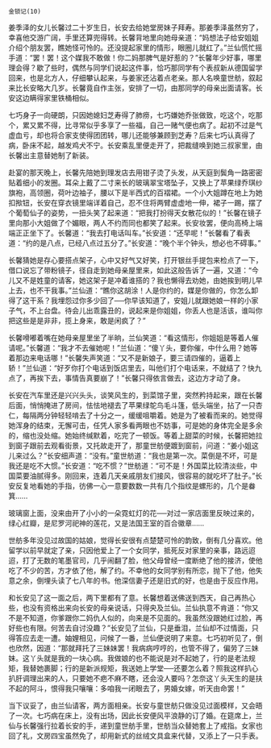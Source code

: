    金锁记(10) 

   姜季泽的女儿长馨过二十岁生日，长安去给她堂房妹子拜寿。那姜季泽虽然穷了，幸喜他交游广阔，手里还算兜得转。长馨背地里向她母亲道：“妈想法子给安姐姐介绍个朋友罢，瞧她怪可怜的。还没提起家里的情形，眼圈儿就红了。”兰仙慌忙摇手道：“罢！罢！这个媒我不敢做！你二妈那脾气是好惹的？”长馨年少好事，哪里理会得？歇了些时，偶然与同学们说起这件事，恰巧那同学有个表叔新从德国留学回来，也是北方人，仔细攀认起来，与姜家还沾着点老亲。那人名唤童世舫，叙起来比长安略大几岁。长馨竟自作主张，安排了一切，由那同学的母亲出面请客。长安这边瞒得家里铁桶相似。

   七巧身子一向硬朗，只因她媳妇芝寿得了肺痨，七巧嫌她乔张做致，吃这个，吃那个，累又累不得，比寻常似乎多享了一些福，自己一赌气便也病了。起初不过是气虚血亏，却也将合家支使得团团转，哪儿还能够兼顾到芝寿？后来七巧认真得了病，卧床不起，越发鸡犬不宁。长安乘乱里便走开了，把裁缝唤到她三叔家里，由长馨出主意替她制了新装。

   赴宴的那天晚上，长馨先陪她到理发店去用钳子烫了头发，从天庭到鬓角一路密密贴着细小的发圈。耳朵上戴了二寸来长的玻璃翠宝塔坠子，又换上了苹果绿乔琪纱旗袍，高领圈，荷叶边袖子，腰以下是半西式的百褶裙。一个小大姐蹲在地上为她扣揿钮，长安在穿衣镜里端详着自己，忍不住将两臂虚虚地一伸，裙子一踢，摆了个葡萄仙子的姿势，一扭头笑了起来道：“把我打扮得天女散花似的！”长馨在镜子里向那小大姐做了个媚眼，两人不约而同也都笑了起来。长安妆罢，便向高椅上端端正正坐下了。长馨道：“我去打电话叫车。”长安道：“还早呢！”长馨看了看表道：“约的是八点，已经八点过五分了。”长安道：“晚个半个钟头，想必也不碍事。”

   长馨猜她是存心要搭点架子，心中又好气又好笑，打开银丝手提包来检点了一下，借口说忘了带粉镜子，径自走到她母亲屋里来，如此这般告诉了一遍，又道：“今儿又不是姓童的请客，她这架子是冲着谁搭的？我也懒得去劝她，由她挨到明儿早上去，也不干我事。”兰仙道：“瞧你这胡涂！人是你约的，媒是你做的，你怎么卸得了这干系？我埋怨过你多少回了──你早该知道了，安姐儿就跟她娘一样的小家子气，不上台盘。待会儿出乖露丑的，说起来是你姐姐，你丢人也是活该，谁叫你把这些是是非非，揽上身来，敢是闲疯了？”

   长馨嗗嘟着嘴在她母亲屋里坐了半晌，兰仙笑道：“看这情形，你姐姐是等着人催请呢。”长馨道：“我才不去催她呢！”兰仙道：“傻丫头，要你催，中什么用？她等着那边来电话哪！”长馨失声笑道：“又不是新娘子，要三请四催的，逼着上轿！”兰仙道：“好歹你打个电话到饭店里去，叫他们打个电话来，不就结了？快九点了，再挨下去，事情告真要崩了！”长馨只得依言做去，这边方才动了身。

   长安在汽车里还是兴兴头头，谈笑风生的，到菜馆子里，突然矜持起来，跟在长馨后面，悄悄掩进了房间，怯怯地褪去了苹果绿鸵鸟毛斗篷，低头端坐，拈了一只杏仁，每隔两分钟轻轻啃去了十分之一，缓缓咀嚼着。她是为了被看而来的。她觉得她浑身的结束，无懈可击，任凭人家多看两眼也不妨事，可是她的身体完全是多余的，缩也没处缩。她始终缄默着，吃完了一顿饭。等着上甜菜的时候，长馨把她拉到窗子跟前去观看街景，又托故走开了，那童世舫便踱到窗前，问道：“姜小姐这儿来过么？”长安细声道：“没有。”童世舫道：“我也是第一次。菜倒是不坏，可是我还是吃不大惯。”长安道：“吃不惯？”世舫道：“可不是！外国菜比较清淡些，中国菜要油腻得多。刚回来，连着几天亲戚朋友们接风，很容易的就吃坏了肚子。”长安反复地看她的手指，彷佛一心一意要数数一共有几个指纹是螺形的，几个是畚箕……

   玻璃窗上面，没来由开了小小的一朵霓虹灯的花──对过一家店面里反映过来的，绿心红瓣，是尼罗河祀神的莲花，又是法国王室的百合徽章……

   世舫多年没见过故国的姑娘，觉得长安很有点楚楚可怜的韵致，倒有几分喜欢。他留学以前早就定了亲，只因他爱上了一个女同学，抵死反对家里的亲事，路远迢迢，打了无数的笔墨官司，几乎闹翻了脸，他父母曾经一度断绝了他的接济，使他吃了不少的苦，方才依了他，解了约。不幸他的女同学别有所恋，抛下了他，他失意之余，倒埋头读了七八年的书。他深信妻子还是旧式的好，也是由于反应作用。

   和长安见了这一面之后，两下里都有了意。长馨想着送佛送到西天，自己再热心些，也没有资格出来向长安的母亲说话，只得央及兰仙。兰仙执意不肯道：“你又不是不知道，你爹跟你二妈仇人似的，向来是不见面的。我虽然没跟她红过脸，再好些也有限。何苦去自讨没趣？”长安见了兰仙，只是垂泪，兰仙却不过情面，只得答应去走一遭。妯娌相见，问候了一番，兰仙便说明了来意。七巧初听见了，倒也欣然，因道：“那就拜托了三妹妹罢！我病病哼哼的，也管不得了，偏劳了三妹妹。这丫头就是我的一块心病。我做娘的也不能说是对不起她了，行的是老法规矩，我替她裹脚；行的是新派规矩，我送她上学堂──还要怎么着？照我这样扒心扒肝调理出来的人，只要她不疤不麻不瞎，还会没人要吗？怎奈这丫头天生的是扶不起的阿斗，恨得我只嚷嚷：多咱我一闭眼去了，男婚女嫁，听天由命罢！”

   当下议妥了，由兰仙请客，两方面相亲。长安与童世舫只做没见过面模样，又会晤了一次。七巧病在床上，没有出场，因此长安便风平浪静的订了婚。在筵席上，兰仙与长馨强行拉着长安的手，递到童世舫手里，世舫当众替她套上了戒指。女家也回了礼，文房四宝虽然免了，却用新式的丝绒文具盒来代替，又添上了一只手表。

